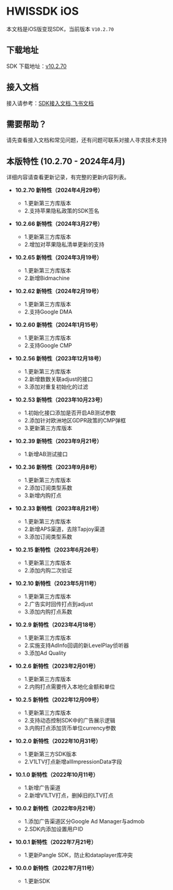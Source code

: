 # HWISSDK iOS 

本文档是iOS版变现SDK，当前版本 `V10.2.70`

## 下载地址

SDK 下载地址：[v10.2.70](https://github.com/artwl/hw_game_mp_sdk_ironsource_ios/releases)


## 接入文档

接入请参考：[SDK接入文档,飞书文档](https://hellowd.feishu.cn/docx/doxcnU3qOqPmTxXAh3XV34BJ4cc#)

## 需要帮助？

请先查看接入文档和常见问题，还有问题可联系对接人寻求技术支持

## 本版特性 (10.2.70 - 2024年4月)

详细内容请查看更新记录，有完整的更新内容列表。

- **10.2.70 新特性（2024年4月29号）**
  - 1.更新第三方库版本
  - 2.支持苹果隐私政策的SDK签名
    
- **10.2.66 新特性（2024年3月27号）**
  - 1.更新第三方库版本
  - 2.增加对苹果隐私清单更新的支持
    
- **10.2.65 新特性（2024年3月19号）**
  - 1.更新第三方库版本
  - 2.新增Bidmachine
    
- **10.2.62 新特性（2024年2月19号）**
  - 1.更新第三方库版本
  - 2.支持Google DMA
    
- **10.2.60 新特性（2024年1月15号）**
  - 1.更新第三方库版本
  - 2.支持Google CMP
    
- **10.2.56 新特性（2023年12月18号）**
  - 1.更新第三方库版本
  - 2.新增数数关联adjust的接口
  - 3.添加对重复初始化的过滤

- **10.2.53 新特性（2023年10月23号）**
  - 1.初始化接口添加是否开启AB测试参数
  - 2.添加针对欧洲地区GDPR政策的CMP弹框
  - 3.更新第三方库版本
    
- **10.2.39 新特性（2023年9月21号）**
  - 1.新增AB测试接口
    
- **10.2.36 新特性（2023年9月8号）**
  - 1.更新第三方库版本
  - 2.添加订阅类型系数
  - 3.新增内购打点

- **10.2.33 新特性（2023年8月21号）**
  - 1.更新第三方库版本
  - 2.新增APS渠道，去除Tapjoy渠道
  - 3.添加订阅类型系数
    
- **10.2.15 新特性（2023年6月26号）**
  - 1.更新第三方库版本
  - 2.添加内购二次验证
    
- **10.2.10 新特性（2023年5月11号）**
  - 1.更新第三方库版本
  - 2.广告实时回传打点到adjust
  - 3.添加内购打点系数
  
- **10.2.9 新特性（2023年4月18号）**
  - 1.更新第三方库版本
  - 2.实施支持AdInfo回调的新LevelPlay侦听器
  - 3.添加Ad Quality
  
- **10.2.6 新特性（2023年2月01号）**
  - 1.更新第三方库版本
  - 2.内购打点需要传入本地化金额和单位
  
- **10.2.5 新特性（2022年12月09号）**
  - 1.更新第三方库版本
  - 2.支持动态控制SDK中的广告展示逻辑
  - 3.内购打点添加货币单位currency参数
  
- **10.2.0 新特性（2022年10月31号）**
  - 1.更新第三方SDK版本
  - 2.V1LTV打点新增allImpressionData字段
  
- **10.1.0 新特性（2022年10月11号）**
  - 1.新增广告渠道
  - 2.新增V1LTV打点，删掉旧的LTV打点
  
- **10.0.2 新特性（2022年9月21号）**
  - 1.添加广告渠道区分Google Ad Manager与admob
  - 2.SDK内添加设置用户ID

- **10.0.1 新特性（2022年7月21号）**
  - 1.更新Pangle SDK，防止和dataplayer库冲突

- **10.0.0 新特性（2022年7月11号）**
  - 1.更新SDK
